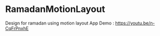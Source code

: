 # RamadanMotionLayout
Design for ramadan using motion layout
App Demo : https://youtu.be/n-CqFrPnxhE
